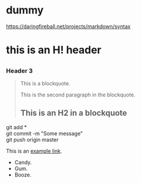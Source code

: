 # dummy

https://daringfireball.net/projects/markdown/syntax

# this is an H! header
##

### Header 3

> This is a blockquote.
> 
> This is the second paragraph in the blockquote.
>
> ## This is an H2 in a blockquote

git add *  
git commit -m "Some message"  
git push origin master  

This is an [example link](http://example.com/).  

*   Candy.
*   Gum.
*   Booze.
